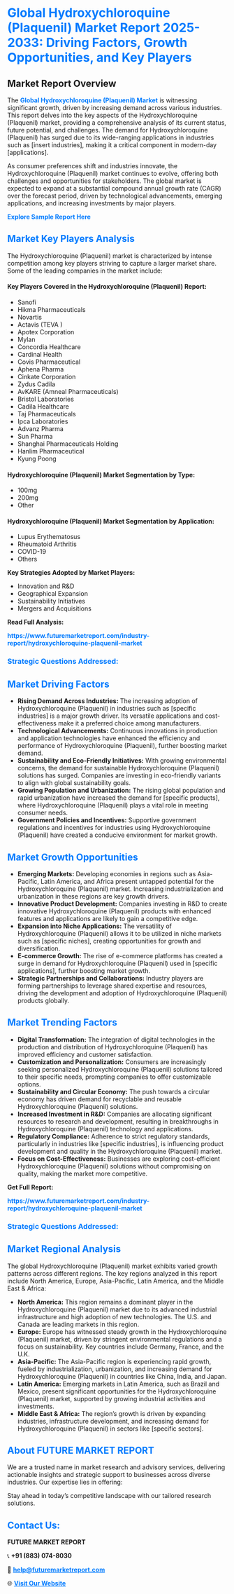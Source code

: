 <h1 style="color: #007BFF;">Global Hydroxychloroquine (Plaquenil) Market Report 2025-2033: Driving Factors, Growth Opportunities, and Key Players</h1>

<section id="overview">
<h2>Market Report Overview</h2>
<p>The <a href="https://www.futuremarketreport.com/industry-report/hydroxychloroquine-plaquenil-market" style="color: #007BFF; text-decoration: none;"><strong>Global Hydroxychloroquine (Plaquenil) Market</strong></a> is witnessing significant growth, driven by increasing demand across various industries. This report delves into the key aspects of the Hydroxychloroquine (Plaquenil) market, providing a comprehensive analysis of its current status, future potential, and challenges. The demand for Hydroxychloroquine (Plaquenil) has surged due to its wide-ranging applications in industries such as [insert industries], making it a critical component in modern-day [applications].</p>
<p>As consumer preferences shift and industries innovate, the Hydroxychloroquine (Plaquenil) market continues to evolve, offering both challenges and opportunities for stakeholders. The global market is expected to expand at a substantial compound annual growth rate (CAGR) over the forecast period, driven by technological advancements, emerging applications, and increasing investments by major players.</p>
</section>

<section id="overview">
<p><a href="https://www.futuremarketreport.com/request-sample/reportId=77549" style="color: #007BFF; text-decoration: none;"><strong>Explore Sample Report Here</strong></a></p>
</section>

<section id="key-players">
<h2 style="color: #007BFF;">Market Key Players Analysis</h2>
<p>The Hydroxychloroquine (Plaquenil) market is characterized by intense competition among key players striving to capture a larger market share. Some of the leading companies in the market include:</p>
<h4>Key Players Covered in the Hydroxychloroquine (Plaquenil) Report:</h4>
<ul><li>Sanofi</li><li>Hikma Pharmaceuticals</li><li>Novartis</li><li>Actavis (TEVA )</li><li>Apotex Corporation</li><li>Mylan</li><li>Concordia Healthcare</li><li>Cardinal Health</li><li>Covis Pharmaceutical</li><li>Aphena Pharma</li><li>Cinkate Corporation</li><li>Zydus Cadila</li><li>AvKARE (Amneal Pharmaceuticals)</li><li>Bristol Laboratories</li><li>Cadila Healthcare</li><li>Taj Pharmaceuticals</li><li>Ipca Laboratories</li><li>Advanz Pharma</li><li>Sun Pharma</li><li>Shanghai Pharmaceuticals Holding</li><li>Hanlim Pharmaceutical</li><li>Kyung Poong</li></ul>
<h4>Hydroxychloroquine (Plaquenil) Market Segmentation by Type:</h4>
<ul><li>100mg</li><li>200mg</li><li>Other</li></ul>

<h4>Hydroxychloroquine (Plaquenil) Market Segmentation by Application:</h4>
<ul><li>Lupus Erythematosus</li><li>Rheumatoid Arthritis</li><li>COVID-19</li><li>Others</li></ul>
<p><strong>Key Strategies Adopted by Market Players:</strong></p>
<ul>
<li>Innovation and R&D</li>
<li>Geographical Expansion</li>
<li>Sustainability Initiatives</li>
<li>Mergers and Acquisitions</li>
</ul>
</section>

<section>
<p><strong>Read Full Analysis: </strong></p><a href="https://www.futuremarketreport.com/industry-report/hydroxychloroquine-plaquenil-market" style="color: #007BFF; text-decoration: none;"><strong>https://www.futuremarketreport.com/industry-report/hydroxychloroquine-plaquenil-market</strong></a>
<h3 style="color: #007BFF;">Strategic Questions Addressed:</h3>
</section>

<section id="driving-factors">
<h2 style="color: #007BFF;">Market Driving Factors</h2>
<ul>
<li><strong>Rising Demand Across Industries:</strong> The increasing adoption of Hydroxychloroquine (Plaquenil) in industries such as [specific industries] is a major growth driver. Its versatile applications and cost-effectiveness make it a preferred choice among manufacturers.</li>
<li><strong>Technological Advancements:</strong> Continuous innovations in production and application technologies have enhanced the efficiency and performance of Hydroxychloroquine (Plaquenil), further boosting market demand.</li>
<li><strong>Sustainability and Eco-Friendly Initiatives:</strong> With growing environmental concerns, the demand for sustainable Hydroxychloroquine (Plaquenil) solutions has surged. Companies are investing in eco-friendly variants to align with global sustainability goals.</li>
<li><strong>Growing Population and Urbanization:</strong> The rising global population and rapid urbanization have increased the demand for [specific products], where Hydroxychloroquine (Plaquenil) plays a vital role in meeting consumer needs.</li>
<li><strong>Government Policies and Incentives:</strong> Supportive government regulations and incentives for industries using Hydroxychloroquine (Plaquenil) have created a conducive environment for market growth.</li>
</ul>
</section>

<section id="growth-opportunities">
<h2 style="color: #007BFF;">Market Growth Opportunities</h2>
<ul>
<li><strong>Emerging Markets:</strong> Developing economies in regions such as Asia-Pacific, Latin America, and Africa present untapped potential for the Hydroxychloroquine (Plaquenil) market. Increasing industrialization and urbanization in these regions are key growth drivers.</li>
<li><strong>Innovative Product Development:</strong> Companies investing in R&D to create innovative Hydroxychloroquine (Plaquenil) products with enhanced features and applications are likely to gain a competitive edge.</li>
<li><strong>Expansion into Niche Applications:</strong> The versatility of Hydroxychloroquine (Plaquenil) allows it to be utilized in niche markets such as [specific niches], creating opportunities for growth and diversification.</li>
<li><strong>E-commerce Growth:</strong> The rise of e-commerce platforms has created a surge in demand for Hydroxychloroquine (Plaquenil) used in [specific applications], further boosting market growth.</li>
<li><strong>Strategic Partnerships and Collaborations:</strong> Industry players are forming partnerships to leverage shared expertise and resources, driving the development and adoption of Hydroxychloroquine (Plaquenil) products globally.</li>
</ul>
</section>

<section id="trending-factors">
<h2 style="color: #007BFF;">Market Trending Factors</h2>
<ul>
<li><strong>Digital Transformation:</strong> The integration of digital technologies in the production and distribution of Hydroxychloroquine (Plaquenil) has improved efficiency and customer satisfaction.</li>
<li><strong>Customization and Personalization:</strong> Consumers are increasingly seeking personalized Hydroxychloroquine (Plaquenil) solutions tailored to their specific needs, prompting companies to offer customizable options.</li>
<li><strong>Sustainability and Circular Economy:</strong> The push towards a circular economy has driven demand for recyclable and reusable Hydroxychloroquine (Plaquenil) solutions.</li>
<li><strong>Increased Investment in R&D:</strong> Companies are allocating significant resources to research and development, resulting in breakthroughs in Hydroxychloroquine (Plaquenil) technology and applications.</li>
<li><strong>Regulatory Compliance:</strong> Adherence to strict regulatory standards, particularly in industries like [specific industries], is influencing product development and quality in the Hydroxychloroquine (Plaquenil) market.</li>
<li><strong>Focus on Cost-Effectiveness:</strong> Businesses are exploring cost-efficient Hydroxychloroquine (Plaquenil) solutions without compromising on quality, making the market more competitive.</li>
</ul>
</section>

<section>
<p><strong>Get Full Report: </strong></p><a href="https://www.futuremarketreport.com/industry-report/hydroxychloroquine-plaquenil-market" style="color: #007BFF; text-decoration: none;"><strong>https://www.futuremarketreport.com/industry-report/hydroxychloroquine-plaquenil-market</strong></a>
<h3 style="color: #007BFF;">Strategic Questions Addressed:</h3>
</section>


<section id="regional-analysis">
<h2 style="color: #007BFF;">Market Regional Analysis</h2>
<p>The global Hydroxychloroquine (Plaquenil) market exhibits varied growth patterns across different regions. The key regions analyzed in this report include North America, Europe, Asia-Pacific, Latin America, and the Middle East & Africa:</p>
<ul>
<li><strong>North America:</strong> This region remains a dominant player in the Hydroxychloroquine (Plaquenil) market due to its advanced industrial infrastructure and high adoption of new technologies. The U.S. and Canada are leading markets in this region.</li>
<li><strong>Europe:</strong> Europe has witnessed steady growth in the Hydroxychloroquine (Plaquenil) market, driven by stringent environmental regulations and a focus on sustainability. Key countries include Germany, France, and the U.K.</li>
<li><strong>Asia-Pacific:</strong> The Asia-Pacific region is experiencing rapid growth, fueled by industrialization, urbanization, and increasing demand for Hydroxychloroquine (Plaquenil) in countries like China, India, and Japan.</li>
<li><strong>Latin America:</strong> Emerging markets in Latin America, such as Brazil and Mexico, present significant opportunities for the Hydroxychloroquine (Plaquenil) market, supported by growing industrial activities and investments.</li>
<li><strong>Middle East & Africa:</strong> The region’s growth is driven by expanding industries, infrastructure development, and increasing demand for Hydroxychloroquine (Plaquenil) in sectors like [specific sectors].</li>
</ul>
</section>

<footer>
<h2 style="color: #007BFF;">About FUTURE MARKET REPORT</h2>
<p>We are a trusted name in market research and advisory services, delivering actionable insights and strategic support to businesses across diverse industries. Our expertise lies in offering:</p>

<p>Stay ahead in today’s competitive landscape with our tailored research solutions.</p>

<h2 style="color: #007BFF;">Contact Us:</h2>
<p><strong>FUTURE MARKET REPORT</strong></p>
<p>📞 <strong>+91 (883) 074-8030</strong></p>
<p>📧 <strong><a href="mailto:help@futuremarketreport.com" style="color: #007BFF;">help@futuremarketreport.com</a></strong></p>
<p>🌐 <strong><a href="https://www.futuremarketreport.com/" style="color: #007BFF;">Visit Our Website</a></strong></p>
</footer>
